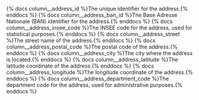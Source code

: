 {% docs column__address_id %}The unique identifier for the address.{% enddocs %}
{% docs column__address_ban_id %}The Base Adresse Nationale (BAN) identifier for the address.{% enddocs %}
{% docs column__address_insee_code %}The INSEE code for the address, used for statistical purposes.{% enddocs %}
{% docs column__address_street %}The street name of the address.{% enddocs %}
{% docs column__address_postal_code %}The postal code of the address.{% enddocs %}
{% docs column__address_city %}The city where the address is located.{% enddocs %}
{% docs column__address_latitude %}The latitude coordinate of the address.{% enddocs %}
{% docs column__address_longitude %}The longitude coordinate of the address.{% enddocs %}
{% docs column__address_department_code %}The department code for the address, used for administrative purposes.{% enddocs %}
